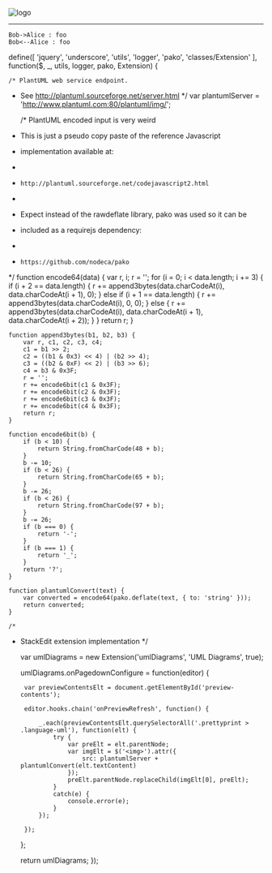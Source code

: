 <a id="top"></a>
![logo](http://TIOF.Click/PLDWikiHeader)
***


```uml
Bob->Alice : foo
Bob<--Alice : foo
```
	


define([
    'jquery',
    'underscore',
    'utils',
    'logger',
    'pako',
    'classes/Extension'
], function($, _, utils, logger, pako, Extension) {

    /* PlantUML web service endpoint.
 * See http://plantuml.sourceforge.net/server.html
 */
    var plantumlServer = 'http://www.plantuml.com:80/plantuml/img/';

    /* PlantUML encoded input is very weird
 * This is just a pseudo copy paste of the reference Javascript
 * implementation available at:
 *
 *     http://plantuml.sourceforge.net/codejavascript2.html
 *
 * Expect instead of the rawdeflate library, pako was used so it can be
 * included as a requirejs dependency:
 *
 *     https://github.com/nodeca/pako
 */
    function encode64(data) {
        var r, i;
        r = '';
        for (i = 0; i < data.length; i += 3) {
            if (i + 2 == data.length) {
                r += append3bytes(data.charCodeAt(i), data.charCodeAt(i + 1), 0);
            } else if (i + 1 == data.length) {
                r += append3bytes(data.charCodeAt(i), 0, 0);
            } else {
                r += append3bytes(data.charCodeAt(i), data.charCodeAt(i + 1), data.charCodeAt(i + 2));
            }
        }
        return r;
    }

    function append3bytes(b1, b2, b3) {
        var r, c1, c2, c3, c4;
        c1 = b1 >> 2;
        c2 = ((b1 & 0x3) << 4) | (b2 >> 4);
        c3 = ((b2 & 0xF) << 2) | (b3 >> 6);
        c4 = b3 & 0x3F;
        r = '';
        r += encode6bit(c1 & 0x3F);
        r += encode6bit(c2 & 0x3F);
        r += encode6bit(c3 & 0x3F);
        r += encode6bit(c4 & 0x3F);
        return r;
    }

    function encode6bit(b) {
        if (b < 10) {
            return String.fromCharCode(48 + b);
        }
        b -= 10;
        if (b < 26) {
            return String.fromCharCode(65 + b);
        }
        b -= 26;
        if (b < 26) {
            return String.fromCharCode(97 + b);
        }
        b -= 26;
        if (b === 0) {
            return '-';
        }
        if (b === 1) {
            return '_';
        }
        return '?';
    }

    function plantumlConvert(text) {
        var converted = encode64(pako.deflate(text, { to: 'string' }));
        return converted;
    }

    /*
 * StackEdit extension implementation
 */

    var umlDiagrams = new Extension('umlDiagrams', 'UML Diagrams', true);

    umlDiagrams.onPagedownConfigure = function(editor) {

        var previewContentsElt = document.getElementById('preview-contents');

        editor.hooks.chain('onPreviewRefresh', function() {

            _.each(previewContentsElt.querySelectorAll('.prettyprint > .language-uml'), function(elt) {
                try {
                    var preElt = elt.parentNode;
                    var imgElt = $('<img>').attr({
                        src: plantumlServer + plantumlConvert(elt.textContent)
                    });
                    preElt.parentNode.replaceChild(imgElt[0], preElt);
                }
                catch(e) {
                    console.error(e);
                }
            });

        });
    };

    return umlDiagrams;
});
<!--stackedit_data:
eyJoaXN0b3J5IjpbMTIxMDkzMjc3NV19
-->